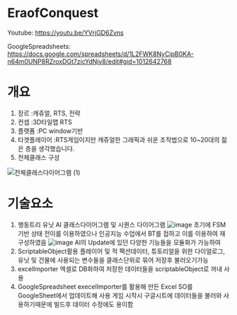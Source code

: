 # EraofConquest
Youtube: https://youtu.be/YVrjGD6Zvns

GoogleSpreadsheets: https://docs.google.com/spreadsheets/d/1L2FWK8NyCipB0KA-n64m0UNP8RZroxDGt7zicYdNjv8/edit#gid=1012642768

# 개요
1. 장르
  :캐쥬얼, RTS, 전략
2. 컨셉
  :3D타일맵 RTS
3. 플랫폼
  :PC window기반
4. 타겟플레이어
  :RTS게임이지만 캐쥬얼한 그래픽과 쉬운 조작법으로 10~20대의 젊은 층을 생각했습니다.
5. 전체클래스 구성

![전체클래스다이어그램 (1)](https://user-images.githubusercontent.com/37317856/170421666-2b840671-82ec-4bd7-b19a-0919b6e10318.jpg)

# 기술요소
1. 행동트리
유닛 AI 클래스다이어그램 및 시퀀스 다이어그램
![image](https://user-images.githubusercontent.com/37317856/170419291-a55954ff-b940-40c7-a463-b578bed2f87f.png)
초기에 FSM기반 상태 전이를 이용하였으나 인공지능 수업에서 BT를 접하고 이를 이용하여 재구성하였음 
![image](https://user-images.githubusercontent.com/37317856/170419725-d85d811e-e5a8-4d07-8b71-883df6320bb8.png)
AI의 Update에 있던 다양한 기능들을 모듈화가 가능하여
2. ScriptableObject활용
플레이어 및 적 팩션데이터, 튜토리얼을 위한 다이얼로그,유닛 및 건물에 사용되는 변수들을 클래스단위로 묶어 저장후 불러오기가능
3. excelImporter
엑셀로 DB화하여 저장한 데이터들을 scriptableObject로 꺼내 사용
4. GoogleSpreadsheet
execelImporter를 활용해 만든 Excel SO를 GoogleSheet에서 업데이트해 사용
게임 시작시 구글시트에 데이터들을 불러와 사용하기때문에 빌드후 데이터 수정에도 용이함


